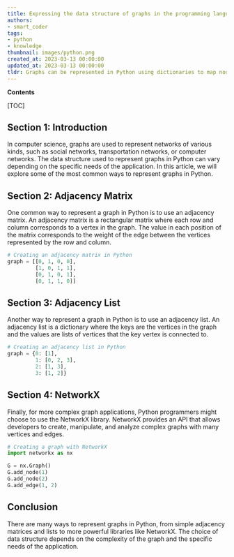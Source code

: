 ```yaml
---
title: Expressing the data structure of graphs in the programming language of python
authors:
- smart_coder
tags:
- python
- knowledge
thumbnail: images/python.png
created_at: 2023-03-13 00:00:00
updated_at: 2023-03-13 00:00:00
tldr: Graphs can be represented in Python using dictionaries to map nodes to their respective neighbors.
---
```


**Contents**

[TOC]

## Section 1: Introduction

In computer science, graphs are used to represent networks of various kinds, such as social networks, transportation networks, or computer networks. The data structure used to represent graphs in Python can vary depending on the specific needs of the application. In this article, we will explore some of the most common ways to represent graphs in Python.

## Section 2: Adjacency Matrix

One common way to represent a graph in Python is to use an adjacency matrix. An adjacency matrix is a rectangular matrix where each row and column corresponds to a vertex in the graph. The value in each position of the matrix corresponds to the weight of the edge between the vertices represented by the row and column.

```python
# Creating an adjacency matrix in Python
graph = [[0, 1, 0, 0],
         [1, 0, 1, 1],
         [0, 1, 0, 1],
         [0, 1, 1, 0]]
```

## Section 3: Adjacency List

Another way to represent a graph in Python is to use an adjacency list. An adjacency list is a dictionary where the keys are the vertices in the graph and the values are lists of vertices that the key vertex is connected to.

```python
# Creating an adjacency list in Python
graph = {0: [1],
         1: [0, 2, 3],
         2: [1, 3],
         3: [1, 2]}
```

## Section 4: NetworkX

Finally, for more complex graph applications, Python programmers might choose to use the NetworkX library. NetworkX provides an API that allows developers to create, manipulate, and analyze complex graphs with many vertices and edges.

```python
# Creating a graph with NetworkX
import networkx as nx

G = nx.Graph()
G.add_node(1)
G.add_node(2)
G.add_edge(1, 2)
```

## Conclusion

There are many ways to represent graphs in Python, from simple adjacency matrices and lists to more powerful libraries like NetworkX. The choice of data structure depends on the complexity of the graph and the specific needs of the application.

